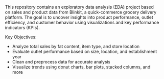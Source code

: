 This repository contains an exploratory data analysis (EDA) project based on sales and product data from Blinkit, a quick-commerce grocery delivery platform. The goal is to uncover insights into product performance, outlet efficiency, and customer behavior using visualizations and key performance indicators (KPIs).

Key Objectives:
* Analyze total sales by fat content, item type, and store location
* Evaluate outlet performance based on size, location, and establishment year
* Clean and preprocess data for accurate analysis
* Visualize trends using donut charts, bar plots, stacked columns, and more
